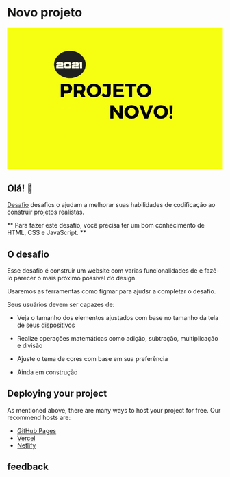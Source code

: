 # Novo projeto

![Design](./img/README/novoprojeto.jpg)

## Olá! 👋



[Desafio]() desafios o ajudam a melhorar suas habilidades de codificação ao construir projetos realistas.

** Para fazer este desafio, você precisa ter um bom conhecimento de HTML, CSS e JavaScript. **

## O desafio

Esse desafio é construir um website com varias funcionalidades de  e fazê-lo parecer o mais próximo possível do design.

Usaremos as ferramentas  como figmar para ajudsr a completar o desafio. 

Seus usuários devem ser capazes de:

- Veja o tamanho dos elementos ajustados com base no tamanho da tela de seus dispositivos

- Realize operações matemáticas como adição, subtração, multiplicação e divisão

- Ajuste o tema de cores com base em sua preferência

- Ainda em construção


## Deploying your project

As mentioned above, there are many ways to host your project for free. Our recommend hosts are:

- [GitHub Pages](https://pages.github.com/)
- [Vercel](https://vercel.com/)
- [Netlify](https://www.netlify.com/)


## feedback

